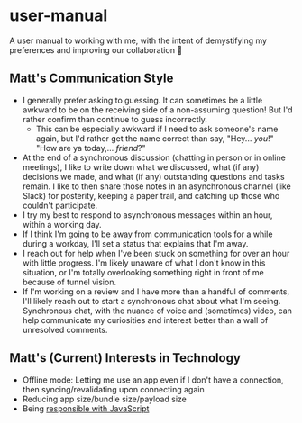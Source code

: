 # user-manual

A user manual to working with me, with the intent of demystifying my preferences and improving our collaboration 🙂

## Matt's Communication Style

- I generally prefer asking to guessing. It can sometimes be a little awkward to be on the receiving side of a non-assuming question! But I'd rather confirm than continue to guess incorrectly.
  - This can be especially awkward if I need to ask someone's name again, but I'd rather get the name correct than say, "Hey... _you_!" "How are ya today,... _friend_?"
- At the end of a synchronous discussion (chatting in person or in online meetings), I like to write down what we discussed, what (if any) decisions we made, and what (if any) outstanding questions and tasks remain. I like to then share those notes in an asynchronous channel (like Slack) for posterity, keeping a paper trail, and catching up those who couldn't participate.
- I try my best to respond to asynchronous messages within an hour, within a working day.
- If I think I'm going to be away from communication tools for a while during a workday, I'll set a status that explains that I'm away.
- I reach out for help when I've been stuck on something for over an hour with little progress. I'm likely unaware of what I don't know in this situation, or I'm totally overlooking something right in front of me because of tunnel vision.
- If I'm working on a review and I have more than a handful of comments, I'll likely reach out to start a synchronous chat about what I'm seeing. Synchronous chat, with the nuance of voice and (sometimes) video, can help communicate my curiosities and interest better than a wall of unresolved comments.

## Matt's (Current) Interests in Technology

- Offline mode: Letting me use an app even if I don't have a connection, then syncing/revalidating upon connecting again
- Reducing app size/bundle size/payload size
- Being [responsible with JavaScript](https://abookapart.com/products/responsible-javascript)

